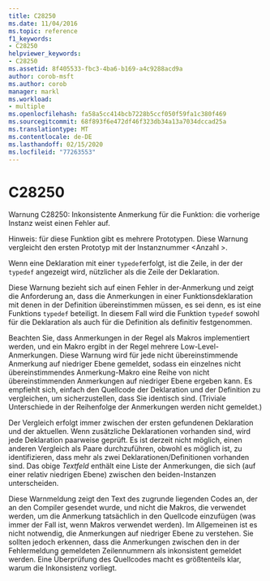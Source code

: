```yaml
---
title: C28250
ms.date: 11/04/2016
ms.topic: reference
f1_keywords:
- C28250
helpviewer_keywords:
- C28250
ms.assetid: 8f405533-fbc3-4ba6-b169-a4c9288acd9a
author: corob-msft
ms.author: corob
manager: markl
ms.workload:
- multiple
ms.openlocfilehash: fa58a5cc414bcb7228b5ccf050f59fa1c380f469
ms.sourcegitcommit: 68f893f6e472df46f323db34a13a7034dccad25a
ms.translationtype: MT
ms.contentlocale: de-DE
ms.lasthandoff: 02/15/2020
ms.locfileid: "77263553"
---
```

# <a name="c28250"></a>C28250
Warnung C28250: Inkonsistente Anmerkung für die Funktion: die vorherige Instanz weist einen Fehler auf.

 Hinweis: für diese Funktion gibt es mehrere Prototypen. Diese Warnung vergleicht den ersten Prototyp mit der Instanznummer \<Anzahl >.

 Wenn eine Deklaration mit einer `typedef`erfolgt, ist die Zeile, in der der `typedef` angezeigt wird, nützlicher als die Zeile der Deklaration.

 Diese Warnung bezieht sich auf einen Fehler in der-Anmerkung und zeigt die Anforderung an, dass die Anmerkungen in einer Funktionsdeklaration mit denen in der Definition übereinstimmen müssen, es sei denn, es ist eine Funktions `typedef` beteiligt. In diesem Fall wird die Funktion `typedef` sowohl für die Deklaration als auch für die Definition als definitiv festgenommen.

 Beachten Sie, dass Anmerkungen in der Regel als Makros implementiert werden, und ein Makro ergibt in der Regel mehrere Low-Level-Anmerkungen. Diese Warnung wird für jede nicht übereinstimmende Anmerkung auf niedriger Ebene gemeldet, sodass ein einzelnes nicht übereinstimmendes Anmerkung-Makro eine Reihe von nicht übereinstimmenden Anmerkungen auf niedriger Ebene ergeben kann. Es empfiehlt sich, einfach den Quellcode der Deklaration und der Definition zu vergleichen, um sicherzustellen, dass Sie identisch sind. (Triviale Unterschiede in der Reihenfolge der Anmerkungen werden nicht gemeldet.)

 Der Vergleich erfolgt immer zwischen der ersten gefundenen Deklaration und der aktuellen. Wenn zusätzliche Deklarationen vorhanden sind, wird jede Deklaration paarweise geprüft. Es ist derzeit nicht möglich, einen anderen Vergleich als Paare durchzuführen, obwohl es möglich ist, zu identifizieren, dass mehr als zwei Deklarationen/Definitionen vorhanden sind.  Das obige *Textfeld* enthält eine Liste der Anmerkungen, die sich (auf einer relativ niedrigen Ebene) zwischen den beiden-Instanzen unterscheiden.

 Diese Warnmeldung zeigt den Text des zugrunde liegenden Codes an, der an den Compiler gesendet wurde, und nicht die Makros, die verwendet werden, um die Anmerkung tatsächlich in den Quellcode einzufügen (was immer der Fall ist, wenn Makros verwendet werden). Im Allgemeinen ist es nicht notwendig, die Anmerkungen auf niedriger Ebene zu verstehen. Sie sollten jedoch erkennen, dass die Anmerkungen zwischen den in der Fehlermeldung gemeldeten Zeilennummern als inkonsistent gemeldet werden. Eine Überprüfung des Quellcodes macht es größtenteils klar, warum die Inkonsistenz vorliegt.
